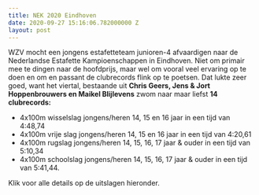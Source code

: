 ```yaml
---
title: NEK 2020 Eindhoven
date: 2020-09-27 15:16:06.782000000 Z
layout: post
---
```


WZV mocht een jongens estafetteteam junioren-4 afvaardigen naar de Nederlandse Estafette Kampioenschappen in Eindhoven. Niet om primair mee te dingen naar de hoofdprijs, maar wel om vooral veel ervaring op te doen en om en passant de clubrecords flink op te poetsen. Dat lukte zeer goed, want het viertal, bestaande uit **Chris Geers, Jens & Jort Hoppenbrouwers en Maikel Blijlevens** zwom naar maar liefst **14 clubrecords:**

* 4x100m wisselslag jongens/heren 14, 15 en 16 jaar in een tijd van 4:48,74
* 4x100m vrije slag jongens/heren 14, 15 en 16 jaar in een tijd van 4:20,61
* 4x100m rugslag jongens/heren 14, 15, 16, 17 jaar & ouder in een tijd van 5:10,34
* 4x100m schoolslag jongens/heren 14, 15, 16, 17 jaar & ouder in een tijd van 5:41,44.

Klik voor alle details op de uitslagen hieronder.